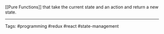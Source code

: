 [[Pure Functions]] that take the current state and an action and return a new state. 
____
Tags: #programming #redux #react #state-management